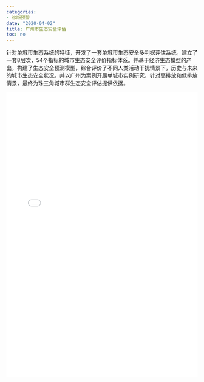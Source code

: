 ```yaml
---
categories:
- 诊断预警
date: "2020-04-02"
title: 广州市生态安全评估
toc: no
---
```


针对单城市生态系统的特征，开发了一套单城市生态安全多判据评估系统。建立了一套8层次，54个指标的城市生态安全评价指标体系。并基于经济生态模型的产出，构建了生态安全预测模型，综合评价了不同人类活动干扰情景下，历史与未来的城市生态安全状况。并以广州为案例开展单城市实例研究，针对高排放和低排放情景，最终为珠三角城市群生态安全评估提供依据。

<embed src="/post/alert/2.3.5广州市单城市生态安全评估.pdf#toolbar=0" type="application/pdf" width="100%" height=750>

